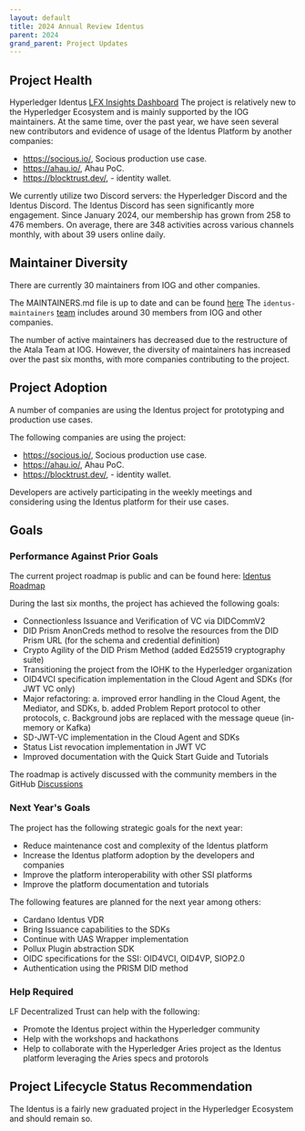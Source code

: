 ```yaml
---
layout: default
title: 2024 Annual Review Identus
parent: 2024
grand_parent: Project Updates
---
```


## Project Health

Hyperledger Identus [LFX Insights Dashboard](https://insights.lfx.linuxfoundation.org/foundation/lf-decentralized-trust/reports/contributors?project=identus&bestPractice=false&dateFilters=Last%20Year&dateRange=2024-01-01%20to%202024-12-31&compare=PP&granularity=month&hideBots=true&repository=all)
The project is relatively new to the Hyperledger Ecosystem and is mainly supported by the IOG maintainers.
At the same time, over the past year, we have seen several new contributors and evidence of usage of the Identus Platform by another companies: 
- https://socious.io/, Socious production use case.
- https://ahau.io/, Ahau PoC.
- https://blocktrust.dev/, - identity wallet.

We currently utilize two Discord servers: the Hyperledger Discord and the Identus Discord. 
The Identus Discord has seen significantly more engagement. 
Since January 2024, our membership has grown from 258 to 476 members. 
On average, there are 348 activities across various channels monthly, with about 39 users online daily.

## Maintainer Diversity

There are currently 30 maintainers from IOG and other companies. 

The MAINTAINERS.md file is up to date and can be found [here](https://github.com/hyperledger/identus/blob/main/MAINTAINERS.md)
The `identus-maintainers` [team](https://github.com/hyperledger/governance/blob/main/access-control.yaml#L625-L655) includes around 30 members from IOG and other companies.

The number of active maintainers has decreased due to the restructure of the Atala Team at IOG. 
However, the diversity of maintainers has increased over the past six months, with more companies contributing to the project.

## Project Adoption

A number of companies are using the Identus project for prototyping and production use cases.

The following companies are using the project:
- https://socious.io/, Socious production use case.
- https://ahau.io/, Ahau PoC.
- https://blocktrust.dev/, - identity wallet.

Developers are actively participating in the weekly meetings and considering using the Identus platform for their use cases.

## Goals

### Performance Against Prior Goals

The current project roadmap is public and can be found here: [Identus Roadmap](https://github.com/orgs/hyperledger/projects/48)  

During the last six months, the project has achieved the following goals:
- Connectionless Issuance and Verification of VC via DIDCommV2
- DID Prism AnonCreds method to resolve the resources from the DID Prism URL (for the schema and credential definition)
- Crypto Agility of the DID Prism Method (added Ed25519 cryptography suite)
- Transitioning the project from the IOHK to the Hyperledger organization
- OID4VCI specification implementation in the Cloud Agent and SDKs (for JWT VC only)
- Major refactoring: a. improved error handling in the Cloud Agent, the Mediator, and SDKs, b. added Problem Report protocol to other protocols, c. Background jobs are replaced with the message queue (in-memory or Kafka)
- SD-JWT-VC implementation in the Cloud Agent and SDKs
- Status List revocation implementation in JWT VC
- Improved documentation with the Quick Start Guide and Tutorials

The roadmap is actively discussed with the community members in the GitHub [Discussions](https://github.com/hyperledger/identus/discussions)

### Next Year's Goals

The project has the following strategic goals for the next year:
- Reduce maintenance cost and complexity of the Identus platform
- Increase the Identus platform adoption by the developers and companies
- Improve the platform interoperability with other SSI platforms
- Improve the platform documentation and tutorials

The following features are planned for the next year among others:
- Cardano Identus VDR
- Bring Issuance capabilities to the SDKs
- Continue with UAS Wrapper implementation
- Pollux Plugin abstraction SDK
- OIDC specifications for the SSI: OID4VCI, OID4VP, SIOP2.0
- Authentication using the PRISM DID method

### Help Required

LF Decentralized Trust can help with the following:
- Promote the Identus project within the Hyperledger community
- Help with the workshops and hackathons
- Help to collaborate with the Hyperledger Aries project as the Identus platform leveraging the Aries specs and protorols


## Project Lifecycle Status Recommendation

The Identus is a fairly new graduated project in the Hyperledger Ecosystem and should remain so.

